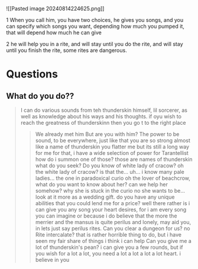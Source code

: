 ![[Pasted image 20240814224625.png]]

1 When you call him, you have two choices, he gives you songs, and you can specify which songs you want, depending how much you pumped it, that will depend how much he can give

2 he will help you in a rite, and will stay until you do the rite, and will stay until you finish the rite, some rites are dangerous.

# Questions

## What do you do??
>I can do various sounds from teh thunderskin himself, lil sorcerer, as well as knowledge about his ways and his thoughts. if oyu wish to reach the greatness of thunderskinn then you go t to the right place
>>We already met him
>But are you with him?
>The power to be sound, to be everywhere, just like that
>>you are so strong almost like a name of thunderskin
>you flatter me but its still a long way for me for that, i have a wide selection of power for Tarantellist
>>how do i summon one of those?
>those are names of thunderskin
>what do you seek?
>>Do you know of white lady of cracow?
>oh the white lady of cracow? is that the... uh... i know many pale ladies...
>>the one in paradoxical curio
>oh the lover of beachcrow, what do you want to know about her?
>>can we help her somehow?
>why
>>she is stuck in the curio
>no she wants to be... look at it more as a wedding gift.
>>do you have any unique abilities that you could lend me for a price?
>well there rather is i can give you any song your heart desires, for i am every song you can imagine
>or because i do believe that the more the merrier and the mansus is quite perilus and lonely, may aid you, in lets just say perilus rites.
>>Can you clear a dungeon for us?
>no
>>Rite intercalate?
>that is rather horrible thing to do, but i have seen my fair share of things i think i can help
>>Can you give me a lot of thunderskin's pean?
>i can give you a few rounds, but if you wish for a lot a lot, you need a lot a lot a lot a lot heart. i believe in you
## 